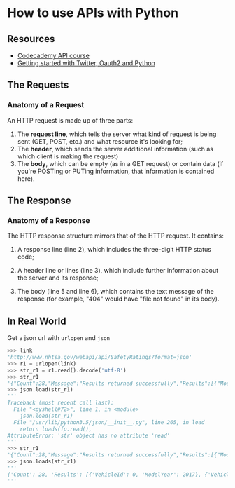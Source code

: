 How to use APIs with Python
===========================

Resources
---------

-	[Codecademy API course](https://www.codecademy.com/en/courses/python-intermediate-en-6zbLp)
-	[Getting started with Twitter, Oauth2 and Python](http://stackoverflow.com/questions/6399978/getting-started-with-twitter-oauth2-python)

The Requests
------------

### Anatomy of a Request

An HTTP request is made up of three parts:

1.	The **request line**, which tells the server what kind of request is being sent (GET, POST, etc.) and what resource it's looking for;
2.	The **header**, which sends the server additional information (such as which client is making the request)
3.	The **body**, which can be empty (as in a GET request) or contain data (if you're POSTing or PUTing information, that information is contained here).

The Response
------------

### Anatomy of a Response

The HTTP response structure mirrors that of the HTTP request. It contains:

1.	A response line (line 2), which includes the three-digit HTTP status code;

2.	A header line or lines (line 3), which include further information about the server and its response;

3.	The body (line 5 and line 6), which contains the text message of the response (for example, "404" would have "file not found" in its body).

In Real World
-------------

Get a json url with `urlopen` and `json`

```python
>>> link
'http://www.nhtsa.gov/webapi/api/SafetyRatings?format=json'
>>> r1 = urlopen(link)
>>> str_r1 = r1.read().decode('utf-8')
>>> str_r1
'{"Count":28,"Message":"Results returned successfully","Results":[{"ModelYear":2017,"VehicleId":0},{"ModelYear":2016,"VehicleId":0},{"ModelYear":2015,"VehicleId":0},{"ModelYear":2014,"VehicleId":0},{"ModelYear":2013,"VehicleId":0},{"ModelYear":2012,"VehicleId":0},{"ModelYear":2011,"VehicleId":0},{"ModelYear":2010,"VehicleId":0},{"ModelYear":2009,"VehicleId":0},{"ModelYear":2008,"VehicleId":0},{"ModelYear":2007,"VehicleId":0},{"ModelYear":2006,"VehicleId":0},{"ModelYear":2005,"VehicleId":0},{"ModelYear":2004,"VehicleId":0},{"ModelYear":2003,"VehicleId":0},{"ModelYear":2002,"VehicleId":0},{"ModelYear":2001,"VehicleId":0},{"ModelYear":2000,"VehicleId":0},{"ModelYear":1999,"VehicleId":0},{"ModelYear":1998,"VehicleId":0},{"ModelYear":1997,"VehicleId":0},{"ModelYear":1996,"VehicleId":0},{"ModelYear":1995,"VehicleId":0},{"ModelYear":1994,"VehicleId":0},{"ModelYear":1993,"VehicleId":0},{"ModelYear":1992,"VehicleId":0},{"ModelYear":1991,"VehicleId":0},{"ModelYear":1990,"VehicleId":0}]}'
>>> json.load(str_r1)
'''
Traceback (most recent call last):
  File "<pyshell#72>", line 1, in <module>
    json.load(str_r1)
  File "/usr/lib/python3.5/json/__init__.py", line 265, in load
    return loads(fp.read(),
AttributeError: 'str' object has no attribute 'read'
'''
>>> str_r1
'{"Count":28,"Message":"Results returned successfully","Results":[{"ModelYear":2017,"VehicleId":0},{"ModelYear":2016,"VehicleId":0},{"ModelYear":2015,"VehicleId":0},{"ModelYear":2014,"VehicleId":0},{"ModelYear":2013,"VehicleId":0},{"ModelYear":2012,"VehicleId":0},{"ModelYear":2011,"VehicleId":0},{"ModelYear":2010,"VehicleId":0},{"ModelYear":2009,"VehicleId":0},{"ModelYear":2008,"VehicleId":0},{"ModelYear":2007,"VehicleId":0},{"ModelYear":2006,"VehicleId":0},{"ModelYear":2005,"VehicleId":0},{"ModelYear":2004,"VehicleId":0},{"ModelYear":2003,"VehicleId":0},{"ModelYear":2002,"VehicleId":0},{"ModelYear":2001,"VehicleId":0},{"ModelYear":2000,"VehicleId":0},{"ModelYear":1999,"VehicleId":0},{"ModelYear":1998,"VehicleId":0},{"ModelYear":1997,"VehicleId":0},{"ModelYear":1996,"VehicleId":0},{"ModelYear":1995,"VehicleId":0},{"ModelYear":1994,"VehicleId":0},{"ModelYear":1993,"VehicleId":0},{"ModelYear":1992,"VehicleId":0},{"ModelYear":1991,"VehicleId":0},{"ModelYear":1990,"VehicleId":0}]}'
>>> json.loads(str_r1)
'''
{'Count': 28, 'Results': [{'VehicleId': 0, 'ModelYear': 2017}, {'VehicleId': 0, 'ModelYear': 2016}, {'VehicleId': 0, 'ModelYear': 2015}, {'VehicleId': 0, 'ModelYear': 2014}, {'VehicleId': 0, 'ModelYear': 2013}, {'VehicleId': 0, 'ModelYear': 2012}, {'VehicleId': 0, 'ModelYear': 2011}, {'VehicleId': 0, 'ModelYear': 2010}, {'VehicleId': 0, 'ModelYear': 2009}, {'VehicleId': 0, 'ModelYear': 2008}, {'VehicleId': 0, 'ModelYear': 2007}, {'VehicleId': 0, 'ModelYear': 2006}, {'VehicleId': 0, 'ModelYear': 2005}, {'VehicleId': 0, 'ModelYear': 2004}, {'VehicleId': 0, 'ModelYear': 2003}, {'VehicleId': 0, 'ModelYear': 2002}, {'VehicleId': 0, 'ModelYear': 2001}, {'VehicleId': 0, 'ModelYear': 2000}, {'VehicleId': 0, 'ModelYear': 1999}, {'VehicleId': 0, 'ModelYear': 1998}, {'VehicleId': 0, 'ModelYear': 1997}, {'VehicleId': 0, 'ModelYear': 1996}, {'VehicleId': 0, 'ModelYear': 1995}, {'VehicleId': 0, 'ModelYear': 1994}, {'VehicleId': 0, 'ModelYear': 1993}, {'VehicleId': 0, 'ModelYear': 1992}, {'VehicleId': 0, 'ModelYear': 1991}, {'VehicleId': 0, 'ModelYear': 1990}], 'Message': 'Results returned successfully'}
'''
```
